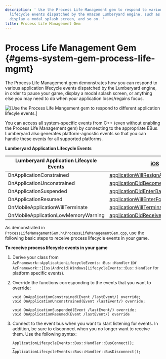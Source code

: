 ```yaml
---
description: ' Use the Process Life Management gem to respond to various application
  lifecycle events dispatched by the Amazon Lumberyard engine, such as to pause your game,
  display a modal splash screen, and so on. '
title: Process Life Management Gem
---
```

# Process Life Management Gem {#gems-system-gem-process-life-mgmt}

The Process Life Management gem demonstrates how you can respond to various application lifecycle events dispatched by the Lumberyard engine, in order to pause your game, display a modal splash screen, or anything else you may need to do when your application loses/regains focus\.

![\[Use the Process Life Mangement gem to respond to different application lifecyle events.\]](/images/userguide/gems/gems-system-gem-processlifemgmt.jpg)

You can access all system\-specific events from C\+\+ \(even without enabling the Process Life Management gem\) by connecting to the appropriate EBus\. Lumberyard also generates platform\-agnostic events so that you can handle these events for all supported platforms\.


**Lumberyard Application Lifecycle Events**

| Lumberyard Application Lifecycle Events | [iOS](https://developer.apple.com/library/ios/documentation/iPhone/Conceptual/iPhoneOSProgrammingGuide/TheAppLifeCycle/TheAppLifeCycle.html) | [Android](http://developer.android.com/reference/android/app/Activity.html#ActivityLifecycle) |
| --- | --- | --- |
| OnApplicationConstrained | [applicationWillResignActive](https://developer.apple.com/documentation/uikit/uiapplicationdelegate/1622950-applicationwillresignactive) | [onPause\(\)](http://developer.android.com/reference/android/app/Activity.html#onPause()) |
| OnApplicationUnconstrained | [applicationDidBecomeActive](https://developer.apple.com/documentation/uikit/uiapplicationdelegate/1622956-applicationdidbecomeactive) | [onResume\(\)](http://developer.android.com/reference/android/app/Activity.html#onStart()) |
| OnApplicationSuspended | [applicationDidEnterBackground](https://developer.apple.com/documentation/uikit/uiapplicationdelegate/1622997-applicationdidenterbackground) | [onPause\(\)](http://developer.android.com/reference/android/app/Activity.html#onPause()) |
| OnApplicationResumed | [applicationWillEnterForeground](https://developer.apple.com/documentation/uikit/uiapplicationdelegate/1623076-applicationwillenterforeground) | [onResume\(\)](http://developer.android.com/reference/android/app/Activity.html#onStart()) |
| OnMobileApplicationWillTerminate | [applicationWillTerminate](https://developer.apple.com/documentation/uikit/uiapplicationdelegate/1623111-applicationwillterminate) | [onDestroy\(\)](http://developer.android.com/reference/android/app/Activity.html#onDestroy()) |
| OnMobileApplicationLowMemoryWarning | [applicationDidReceiveMemoryWarning](https://developer.apple.com/documentation/uikit/uiapplicationdelegate/1623063-applicationdidreceivememorywarni) | [onLowMemory\(\)](http://developer.android.com/reference/android/content/ComponentCallbacks.html#onLowMemory()) |

As demonstrated in `ProcessLifeManagementGem.h\ProcessLifeManagementGem.cpp`, use the following basic steps to receive process lifecycle events in your game\.

**To receive process lifecycle events in your game**

1. Derive your class from `AzFramework::ApplicationLifecycleEvents::Bus::Handler` \(or `AzFramework::[Ios|Android|Windows]LifecycleEvents::Bus::Handler` for platform specific events\)\.

1. Override the functions corresponding to the events that you want to override:

   ```
   void OnApplicationConstrained(Event /lastEvent/) override;
   void OnApplicationUnconstrained(Event /lastEvent/) override;

   void OnApplicationSuspended(Event /lastEvent/) override;
   void OnApplicationResumed(Event /lastEvent/) override
   ```

1. Connect to the event bus when you want to start listening for events\. In addition, be sure to disconnect when you no longer want to receive them\. Use the following syntax:

   ```
   ApplicationLifecycleEvents::Bus::Handler::BusConnect();
   …
   ApplicationLifecycleEvents::Bus::Handler::BusDisconnect();
   ```